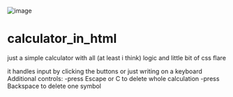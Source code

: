 ![image](https://github.com/Porkelson/calculator_in_html/assets/116189519/db00c102-6345-4b4f-bcc3-14f79ccf0455)
# calculator_in_html
just a simple calculator with all (at least i think) logic and little bit of css flare

it handles input by clicking the buttons or just writing on a keyboard
Additional controls:
  -press Escape or C to delete whole calculation 
  -press Backspace to delete one symbol


